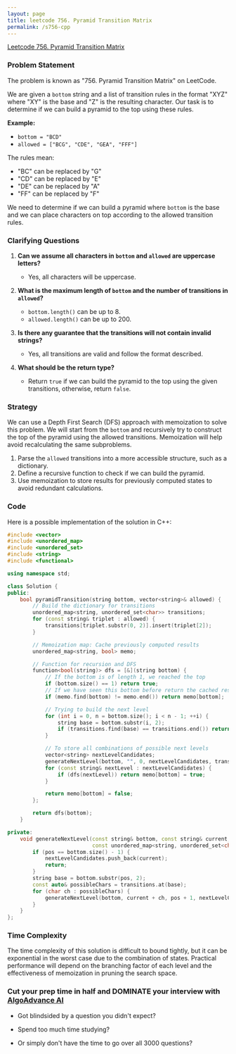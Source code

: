 ```yaml
---
layout: page
title: leetcode 756. Pyramid Transition Matrix
permalink: /s756-cpp
---
```

[Leetcode 756. Pyramid Transition Matrix](https://algoadvance.github.io/algoadvance/l756)
### Problem Statement
The problem is known as "756. Pyramid Transition Matrix" on LeetCode.

We are given a `bottom` string and a list of transition rules in the format "XYZ" where "XY" is the base and "Z" is the resulting character. Our task is to determine if we can build a pyramid to the top using these rules.

**Example:**
- `bottom = "BCD"`
- `allowed = ["BCG", "CDE", "GEA", "FFF"]`

The rules mean:
- "BC" can be replaced by "G"
- "CD" can be replaced by "E"
- "DE" can be replaced by "A"
- "FF" can be replaced by "F"

We need to determine if we can build a pyramid where `bottom` is the base and we can place characters on top according to the allowed transition rules.

### Clarifying Questions
1. **Can we assume all characters in `bottom` and `allowed` are uppercase letters?**
   - Yes, all characters will be uppercase.
   
2. **What is the maximum length of `bottom` and the number of transitions in `allowed`?**
   - `bottom.length()` can be up to 8.
   - `allowed.length()` can be up to 200.
   
3. **Is there any guarantee that the transitions will not contain invalid strings?**
   - Yes, all transitions are valid and follow the format described.

4. **What should be the return type?**
   - Return `true` if we can build the pyramid to the top using the given transitions, otherwise, return `false`.

### Strategy
We can use a Depth First Search (DFS) approach with memoization to solve this problem. We will start from the `bottom` and recursively try to construct the top of the pyramid using the allowed transitions. Memoization will help avoid recalculating the same subproblems.

1. Parse the `allowed` transitions into a more accessible structure, such as a dictionary.
2. Define a recursive function to check if we can build the pyramid.
3. Use memoization to store results for previously computed states to avoid redundant calculations.

### Code
Here is a possible implementation of the solution in C++:

```cpp
#include <vector>
#include <unordered_map>
#include <unordered_set>
#include <string>
#include <functional>

using namespace std;

class Solution {
public:
    bool pyramidTransition(string bottom, vector<string>& allowed) {
        // Build the dictionary for transitions
        unordered_map<string, unordered_set<char>> transitions;
        for (const string& triplet : allowed) {
            transitions[triplet.substr(0, 2)].insert(triplet[2]);
        }

        // Memoization map: Cache previously computed results
        unordered_map<string, bool> memo;

        // Function for recursion and DFS
        function<bool(string)> dfs = [&](string bottom) {
            // If the bottom is of length 1, we reached the top
            if (bottom.size() == 1) return true;
            // If we have seen this bottom before return the cached result
            if (memo.find(bottom) != memo.end()) return memo[bottom];

            // Trying to build the next level
            for (int i = 0, n = bottom.size(); i < n - 1; ++i) {
                string base = bottom.substr(i, 2);
                if (transitions.find(base) == transitions.end()) return memo[bottom] = false;
            }

            // To store all combinations of possible next levels
            vector<string> nextLevelCandidates;
            generateNextLevel(bottom, "", 0, nextLevelCandidates, transitions);
            for (const string& nextLevel : nextLevelCandidates) {
                if (dfs(nextLevel)) return memo[bottom] = true;
            }

            return memo[bottom] = false;
        };

        return dfs(bottom);
    }

private:
    void generateNextLevel(const string& bottom, const string& current, int pos, vector<string>& nextLevelCandidates,
                           const unordered_map<string, unordered_set<char>>& transitions) {
        if (pos == bottom.size() - 1) {
            nextLevelCandidates.push_back(current);
            return;
        }
        string base = bottom.substr(pos, 2);
        const auto& possibleChars = transitions.at(base);
        for (char ch : possibleChars) {
            generateNextLevel(bottom, current + ch, pos + 1, nextLevelCandidates, transitions);
        }
    }
};
```

### Time Complexity
The time complexity of this solution is difficult to bound tightly, but it can be exponential in the worst case due to the combination of states. Practical performance will depend on the branching factor of each level and the effectiveness of memoization in pruning the search space.


### Cut your prep time in half and DOMINATE your interview with [AlgoAdvance AI](https://algoAdvance.com)

- Got blindsided by a question you didn't expect?

- Spend too much time studying?

- Or simply don't have the time to go over all 3000 questions?

